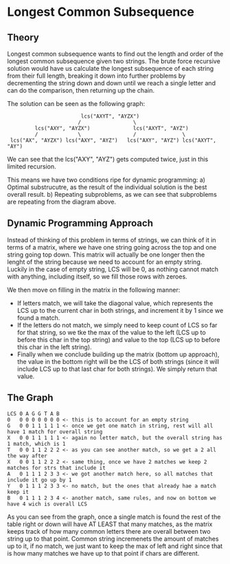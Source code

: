 # Longest Common Subsequence

## Theory
Longest common subsequence wants to find out the length and order of the longest common subsequence
given two strings.  The brute force recursive solution would have us calculate the longest subsequence
of each string from their full length, breaking it down into further problems by decrementing the
string down and down until we reach a single letter and can do the comparison, then returning up
the chain.

The solution can be seen as the following graph:
```
                        lcs("AXYT", "AYZX")
                       /                 \
         lcs("AXY", "AYZX")              lcs("AXYT", "AYZ")
         /             \                 /               \     
 lcs("AX", "AYZX") lcs("AXY", "AYZ")   lcs("AXY", "AYZ") lcs("AXYT", "AY")
 ```

We can see that the lcs("AXY", "AYZ") gets computed twice, just in this limited recursion.

This means we have two conditions ripe for dynamic programming:
  a) Optimal substrucutre, as the result of the individual solution is the best overall result.
  b) Repeating subproblems, as we can see that subproblems are repeating from the diagram above.

## Dynamic Programming Approach
Instead of thinking of this problem in terms of strings, we can think of it in terms of a matrix,
where we have one string going across the top and one string going top down.  This matrix will
actually be one longer then the lenght of the string because we need to account for an empty string.
Luckily in the case of empty string, LCS will be 0, as nothing cannot match with anything, including
itself, so we fill those rows with zeroes.

We then move on filling in the matrix in the following manner:
  * If letters match, we will take the diagonal value, which represents the LCS up to the current char
  in both strings, and increment it by 1 since we found a match.
  * If the letters do not match, we simply need to keep count of LCS so far for that string, so we 
  tke the max of the value to the left (LCS up to before this char in the top string) and value
  to the top (LCS up to before this char in the left string).
  * Finally when we conclude building up the matrix (bottom up approach), the value in the bottom
  right will be the LCS of both strings (since it will include LCS up to that last char for both
  strings). We simply return that value.

## The Graph
```
LCS 0 A G G T A B
0   0 0 0 0 0 0 0 <- this is to account for an empty string
G   0 0 1 1 1 1 1 <- once we get one match in string, rest will all have 1 match for overall string
X   0 0 1 1 1 1 1 <- again no letter match, but the overall string has 1 match, which is 1
T   0 0 1 1 2 2 2 <- as you can see another match, so we get a 2 all the way after
X   0 0 1 1 2 2 2 <- same thing, once we have 2 matches we keep 2 matches for strs that include it
A   0 1 1 1 2 3 3 <- we got another match here, so all matches that include it go up by 1
Y   0 1 1 1 2 3 3 <- no match, but the ones that already hae a match keep it
B   0 1 1 1 2 3 4 <- another match, same rules, and now on bottom we have 4 wich is overall LCS
```

As you can see from the graph, once a single match is found the rest of the table right or down
will have AT LEAST that many matches, as the matrix keeps track of how many common letters there
are overall between two string up to that point.  Common string incremenets the amount of matches
up to it, if no match, we just want to keep the max of left and right since that is how many matches
we have up to that point if chars are different.